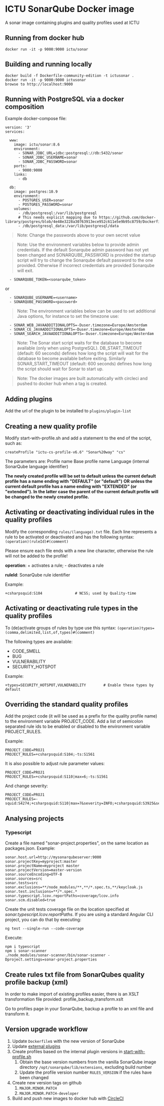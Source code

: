 # ICTU SonarQube Docker image
A sonar image containing plugins and quality profiles used at ICTU

## Running from docker hub

    docker run -it -p 9000:9000 ictu/sonar

## Building and running locally

    docker build -f Dockerfile-community-edition -t ictusonar .
    docker run -it -p 9000:9000 ictusonar
    browse to http://localhost:9000

## Running with PostgreSQL via a docker composition

Example docker-compose file:

    version: '3'
    services:

      www:
        image: ictu/sonar:8.6
        environment:
          - SONAR_JDBC_URL=jdbc:postgresql://db:5432/sonar
          - SONAR_JDBC_USERNAME=sonar
          - SONAR_JDBC_PASSWORD=sonar
        ports:
          - 9000:9000
        links:
          - db

      db:
        image: postgres:10.9
        environment:
          - POSTGRES_USER=sonar
          - POSTGRES_PASSWORD=sonar
        volumes:
          - /db/postgresql:/var/lib/postgresql
          # This needs explicit mapping due to https://github.com/docker-library/postgres/blob/4e48e3228a30763913ece952c611e5e9b95c8759/Dockerfile.template#L52
          - /db/postgresql_data:/var/lib/postgresql/data

> Note: Change the passwords above to your own secret value

> Note: Use the environment variables below to provide admin credentials.
If the default Sonarqube admin password has not yet been changed and SONARQUBE_PASSWORD is provided the startup script will try to change the Sonarqube default password to the one provided.
Otherwise if incorrect credentials are provided Sonarqube will exit.

      - SONARQUBE_TOKEN=<sonarqube_token>

  or

      - SONARQUBE_USERNAME=<username>
      - SONARQUBE_PASSWORD=<password>

> Note: The environment variables below can be used to set additional Java options, for instance to set the timezone use:

      - SONAR_WEB_JAVAADDITIONALOPTS=-Duser.timezone=Europe/Amsterdam
      - SONAR_CE_JAVAADDITIONALOPTS=-Duser.timezone=Europe/Amsterdam
      - SONAR_SEARCH_JAVAADDITIONALOPTS=-Duser.timezone=Europe/Amsterdam

> Note: The Sonar start script waits for the database to become available (only when using PostgreSQL). DB_START_TIMEOUT (default: 60 seconds) defines how long the script will wait for the database to become available before exiting. Similarly SONAR_START_TIMEOUT (default: 600 seconds) defines how long the script should wait for Sonar to start up.

> Note: The docker images are built automatically with circleci and pushed to docker hub when a tag is created.

## Adding plugins
Add the url of the plugin to be installed to ```plugins/plugin-list```


## Creating a new quality profile

Modify start-with-profile.sh and add a statement to the end of the script, such as:

    createProfile "ictu-cs-profile-v6.6" "Sonar%20way" "cs"

The parameters are:
Profile name
Base profile name
Language (internal SonarQube language identifier)

**The newly created profile will be set to default unless the current default profile has a name ending with "DEFAULT" (or "default")**
**OR unless the current default profile has a name ending with "EXTENDED" (or "extended"). In the latter case the parent of the current default profile will be changed to the newly created profile.**

## Activating or deactivating individual rules in the quality profiles

Modify the corresponding ```rules/(language).txt``` file.
Each line represents a rule to be activated or deactivated and has the following syntax:
```(operation)(ruleId)#(comment)```

Please ensure each file ends with a new line character, otherwise the rule will not be added to the profile!

**operation**:
    + activates a rule; - deactivates a rule

**ruleId**: SonarQube rule identifier

Example:

    +csharpsquid:S104               # NCSS; used by Quality-time

## Activating or deactivating rule types in the quality profiles

To (de)activate groups of rules by type use this syntax:
```(operation)types=(comma,delimited,list,of,types)#(comment)```

The following types are available:
- CODE_SMELL
- BUG
- VULNERABILITY
- SECURITY_HOTSPOT

Example:

    +types=SECURITY_HOTSPOT,VULNERABILITY        # Enable these types by default

## Overriding the standard quality profiles

Add the project code (it will be used as a prefix for the quality profile name) to the environment variable PROJECT_CODE.
Add a list of semicolon separated rule ids to be enabled or disabled to the environment variable PROJECT_RULES.

Example:

    PROJECT_CODE=PROJ1
    PROJECT_RULES=+csharpsquid:S104;-ts:S1561

It is also possible to adjust rule parameter values:

    PROJECT_CODE=PROJ1
    PROJECT_RULES=+csharpsquid:S110|max=6;-ts:S1561

And change severity:

    PROJECT_CODE=PROJ1
    PROJECT_RULES=-squid:S4274;+csharpsquid:S110|max=7&severity=INFO;+csharpsquid:S3925&severity=INFO


## Analysing projects

### Typescript

Create a file named "sonar-project.properties", on the same location as packages.json. Example:

    sonar.host.url=http://mysonarqubeserver:9000
    sonar.projectKey=myproject:master
    sonar.projectName=myproject master
    sonar.projectVersion=master-version
    sonar.sourceEncoding=UTF-8
    sonar.sources=src
    sonar.tests=src
    sonar.exclusions=**/node_modules/**,**/*.spec.ts,**/keycloak.js
    sonar.test.inclusions=**/*.spec.*
    sonar.typescript.lcov.reportPaths=coverage/lcov.info
    sonar.scm.disabled=true

Create the unit tests coverage file on the location specified at *sonar.typescript.lcov.reportPaths*. If you are using a standard Angular CLI project, you  can do that by executing:

    ng test --single-run --code-coverage

Execute:

    npm i typescript
    npm i sonar-scanner
    ./node_modules/sonar-scanner/bin/sonar-scanner -Dproject.settings=sonar-project.properties

## Create rules txt file from SonarQubes quality profile backup (xml)

In order to make import of existing profiles easier, there is an XSLT transformation file provided: profile_backup_transform.xslt

Go to profiles page in your SonarQube, backup a profile to an xml file and transform it.


## Version upgrade workflow

1. Update `Dockerfile`s with the new version of SonarQube
1. Update [external plugins](https://github.com/ICTU/sonar/blob/master/plugins/plugin-list)
1. Create profiles based on the internal plugin versions in [start-with-profile.sh](https://github.com/ICTU/sonar/blob/rules-update/start-with-profile.sh)
    1. Obtain the base version numbers from the vanilla SonarQube image directory `/opt/sonarqube/lib/extensions`, excluding build number
    1. Update the profile version number `RULES_VERSION` if the rules have been changed
1. Create new version tags on github
    1. `MAJOR.MINOR.PATCH`
    1. `MAJOR.MINOR.PATCH-developer`
1. Build and push new images to docker hub with [CircleCI](https://app.circleci.com/pipelines/github/ICTU/sonar)
